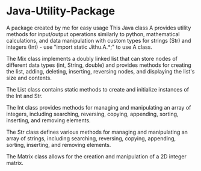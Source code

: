 # Java-Utility-Package
A package created by me for easy usage
This Java class A provides utility methods for input/output operations similarly to python, mathematical calculations, and data manipulation with custom types for strings (Str) and integers (Int) - use "import static Jithu.A.*;" to use A class.

The Mix class implements a doubly linked list that can store nodes of different data types (int, String, double) and provides methods for creating the list, adding, deleting, inserting, reversing nodes, and displaying the list's size and contents.

The List class contains static methods to create and initialize instances of the Int and Str.

The Int class provides methods for managing and manipulating an array of integers, including searching, reversing, copying, appending, sorting, inserting, and removing elements.

The Str class defines various methods for managing and manipulating an array of strings, including searching, reversing, copying, appending, sorting, inserting, and removing elements.

The Matrix class allows for the creation and manipulation of a 2D integer matrix.
